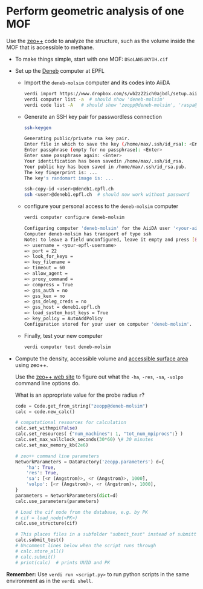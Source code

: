 Perform geometric analysis of one MOF
=====================================

Use the [zeo++](http://www.zeoplusplus.org/) code to analyze the
structure, such as the volume inside the MOF that is accessible to
methane.

-   To make things simple, start with one MOF: `DSoLANSUKYIH.cif`

-   Set up the
    [Deneb](https://scitas.epfl.ch/hardware/deneb-and-eltanin) computer
    at EPFL

    -   Import the `deneb-molsim` computer and its codes into AiiDA

        ```bash
        verdi import https://www.dropbox.com/s/wb2z22ich0ajbdl/setup.aiida?dl=1
        verdi computer list -a  # should show 'deneb-molsim'
        verdi code list -A   # should show 'zeopp@deneb-molsim', 'raspa@deneb-molsim'
        ```

    -   Generate an SSH key pair for passwordless connection

        ```bash
        ssh-keygen

        Generating public/private rsa key pair. 
        Enter file in which to save the key (/home/max/.ssh/id_rsa): <Enter> 
        Enter passphrase (empty for no passphrase): <Enter> 
        Enter same passphrase again: <Enter> 
        Your identification has been savedin /home/max/.ssh/id_rsa. 
        Your public key has been saved in /home/max/.ssh/id_rsa.pub. 
        The key fingerprint is: ... 
        The key's randomart image is: ... 
        ```

        ```bash
        ssh-copy-id <user>@deneb1.epfl.ch 
        ssh <user>@deneb1.epfl.ch  # should now work without password
        ```

    -   configure your personal access to the `deneb-molsim` computer

        ```bash
        verdi computer configure deneb-molsim

        Configuring computer 'deneb-molsim' for the AiiDA user '<your-aiida-user>@epfl.ch' 
        Computer deneb-molsim has transport of type ssh 
        Note: to leave a field unconfigured, leave it empty and press [Enter] 
        => username = <your-epfl-username> 
        => port = 22 
        => look_for_keys = 
        => key_filename = 
        => timeout = 60 
        => allow_agent = 
        => proxy_command = 
        => compress = True 
        => gss_auth = no 
        => gss_kex = no  
        => gss_deleg_creds = no 
        => gss_host = deneb1.epfl.ch 
        => load_system_host_keys = True 
        => key_policy = AutoAddPolicy 
        Configuration stored for your user on computer 'deneb-molsim'.
        ```

    -   Finally, test your new computer

        ```bash
        verdi computer test deneb-molsim
        ``` 

-   Compute the density, accessible volume and [accessible surface
    area](https://en.wikipedia.org/wiki/Accessible_surface_area) using
    zeo++.

    Use the [zeo++ web site](http://www.zeoplusplus.org/examples.html)
    to figure out what the `-ha`, `-res`, `-sa`, `-volpo` command line
    options do.

    What is an appropriate value for the probe radius `r`?

    ```python
    code = Code.get_from_string("zeopp@deneb-molsim") 
    calc = code.new_calc()

    # computational resources for calculation 
    calc.set_withmpi(False)
    calc.set_resources( {"num_machines": 1, "tot_num_mpiprocs":} )
    calc.set_max_wallclock_seconds(30*60) \# 30 minutes
    calc.set_max_memory_kb(2e6)

    # zeo++ command line parameters
    NetworkParameters = DataFactory('zeopp.parameters') d={
        'ha': True,
        'res': True,
        'sa': [<r (Angstrom)>, <r (Angstrom)>, 1000], 
        'volpo': [<r (Angstrom)>, <r (Angstrom)>, 1000],
    }
    parameters = NetworkParameters(dict=d)
    calc.use_parameters(parameters)

    # Load the cif node from the database, e.g. by PK
    # cif = load_node(<PK>)
    calc.use_structure(cif)

    # This places files in a subfolder "submit_test" instead of submitting.
    calc.submit_test()
    # Uncomment lines below when the script runs through
    # calc.store_all()
    # calc.submit()
    # print(calc)  # prints UUID and PK
    ```


**Remember:** Use `verdi run <script.py>` to run python scripts in the
same environment as in the `verdi shell`.

